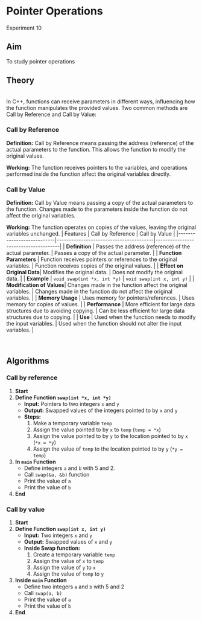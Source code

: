 # Pointer Operations
Experiment 10


## Aim 
To study pointer operations

## Theory
<br>
In C++, functions can receive parameters in different ways, influencing how the function manipulates the provided values. Two common methods are Call by Reference and Call by Value:
<br>

### Call by Reference  

**Definition:** Call by Reference means passing the address (reference) of the actual parameters to the function. This allows the function to modify the original values.  

**Working:** The function receives pointers to the variables, and operations performed inside the function affect the original variables directly.

### Call by Value 

**Definition:** Call by Value means passing a copy of the actual parameters to the function. Changes made to the parameters inside the function do not affect the original variables.

**Working:** The function operates on copies of the values, leaving the original variables unchanged.
| Features                | Call by Reference                      | Call by Value                        |
|---------------------------|----------------------------------------|--------------------------------------|
| **Definition**            | Passes the address (reference) of the actual parameter. | Passes a copy of the actual parameter. |
| **Function Parameters**   | Function receives pointers or references to the original variables. | Function receives copies of the original values. |
| **Effect on Original Data**| Modifies the original data.            | Does not modify the original data.  |
| **Example**        | `void swap(int *x, int *y)`            | `void swap(int x, int y)`            |
| **Modification of Values**| Changes made in the function affect the original variables. | Changes made in the function do not affect the original variables. |
| **Memory Usage**          | Uses memory for pointers/references.   | Uses memory for copies of values.    |
| **Performance**           | More efficient for large data structures due to avoiding copying. | Can be less efficient for large data structures due to copying. |
| **Use**              | Used when the function needs to modify the input variables. | Used when the function should not alter the input variables. |

<br>  


## Algorithms
### Call by reference

1. **Start**
2. **Define Function `swap(int *x, int *y)`**
   - **Input:** Pointers to two integers `x` and `y`
   - **Output:** Swapped values of the integers pointed to by `x` and `y`
   - **Steps:**
     1. Make a temporary variable `temp`
     2. Assign the value pointed to by `x` to `temp` (`temp = *x`)
     3. Assign the value pointed to by `y` to the location pointed to by `x` (`*x = *y`)
     4. Assign the value of `temp` to the location pointed to by `y` (`*y = temp`)
3. **In `main` Function**
   - Define integers `a` and `b` with 5 and 2.
   - Call `swap(&a, &b)` function
   - Print the value of `a`
   - Print the value of `b`
4. **End**


### Call by value

1. **Start**
2. **Define Function `swap(int x, int y)`**
   - **Input:** Two integers `x` and `y`
   - **Output:** Swapped values of `x` and `y`
   - **Inside Swap function:**
     1. Create a temporary variable `temp`
     2. Assign the value of `x` to `temp`
     3. Assign the value of `y` to `x`
     4. Assign the value of `temp` to `y`
3. **Inside `main` Function**
   - Define two integers `a` and `b` with 5 and 2
   - Call `swap(a, b)`
   - Print the value of `a`
   - Print the value of `b`
4. **End**
